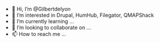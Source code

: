 - 👋 Hi, I’m @Gilbertdelyon
- 👀 I’m interested in Drupal, HumHub, Filegator, QMAPShack
- 🌱 I’m currently learning ...
- 💞️ I’m looking to collaborate on ...
- 📫 How to reach me ...

<!---
Gilbertdelyon/Gilbertdelyon is a ✨ special ✨ repository because its `README.md` (this file) appears on your GitHub profile.
You can click the Preview link to take a look at your changes.
--->
